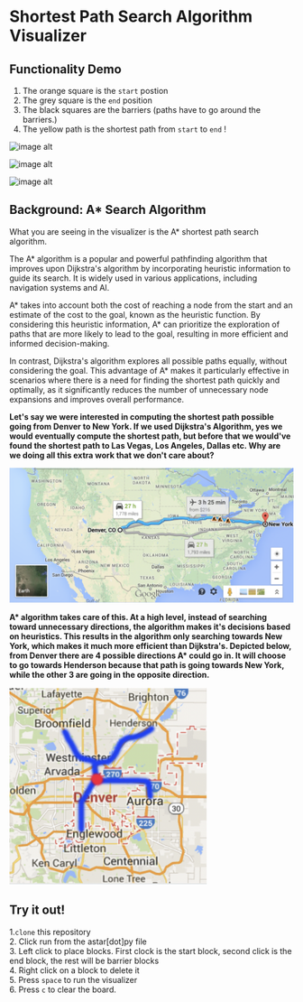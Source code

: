 # Shortest Path Search Algorithm Visualizer

## Functionality Demo
1. The orange square is the `start` postion
2. The grey square is the `end` position
3. The black squares are the barriers (paths have to go around the barriers.)
4. The yellow path is the shortest path from `start` to `end` !


![image alt](https://media.giphy.com/media/W95vvYAUrrRHOKZt3q/giphy.gif)


![image alt](https://media.giphy.com/media/VPLufmcxILVEIl6ISD/giphy.gif)


![image alt](https://media.giphy.com/media/v1.Y2lkPTc5MGI3NjExNGFhNjVlMTY1NDI0NWUxZWM0MmQ2ZTRkYmY0ZTk4NjU1MDNkMWFlOCZlcD12MV9pbnRlcm5hbF9naWZzX2dpZklkJmN0PWc/BOT8GicZ6psBpFGx0A/giphy.gif)


## Background: A* Search Algorithm

What you are seeing in the visualizer is the A* shortest path search algorithm.

The A* algorithm is a popular and powerful pathfinding algorithm that improves upon Dijkstra's algorithm by incorporating heuristic information to guide its search. It is widely used in various applications, including navigation systems and AI.

A* takes into account both the cost of reaching a node from the start and an estimate of the cost to the goal, known as the heuristic function. By considering this heuristic information, A* can prioritize the exploration of paths that are more likely to lead to the goal, resulting in more efficient and informed decision-making.

In contrast, Dijkstra's algorithm explores all possible paths equally, without considering the goal. This advantage of A* makes it particularly effective in scenarios where there is a need for finding the shortest path quickly and optimally, as it significantly reduces the number of unnecessary node expansions and improves overall performance.

**Let's say we were interested in computing the shortest path possible going from Denver to New York. If we used Dijkstra's Algorithm, yes we would eventually compute the shortest path, but before that we would've found the shortest path to Las Vegas, Los Angeles, Dallas etc. Why are we doing all this extra work that we don't care about?**

![alt text](https://github.com/zhijiazhang/sps-algorithms-visualizer/blob/main/pics/denverToNYC.png?raw=true)

**A\* algorithm takes care of this. At a high level, instead of searching toward unnecessary directions, the algorithm makes it's decisions based on heuristics. This results in the algorithm only searching towards New York, which makes it much more efficient than Dijkstra's. Depicted below, from Denver there are 4 possible directions A\* could go in. It will choose to go towards Henderson because that path is going towards New York, while the other 3 are going in the opposite direction.**


<img src="https://github.com/zhijiazhang/sps-algorithms-visualizer/blob/main/pics/denver.png?raw=true"  width="350" height="350">

## Try it out!
1.`clone` this repository
<br />
2. Click run from the astar[dot]py file
<br />
3. Left click to place blocks. First clock is the start block, second click is the end 
block, the rest will be barrier blocks
<br />
4. Right click on a block to delete it
<br />
5. Press `space` to run the visualizer
<br />
6. Press `c` to clear the board.